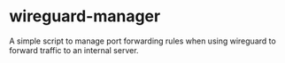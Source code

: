 # wireguard-manager
A simple script to manage port forwarding rules when using wireguard to forward traffic to an internal server.

